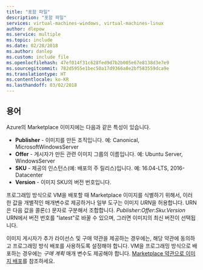 ```yaml
---
title: "포함 파일"
description: "포함 파일"
services: virtual-machines-windows, virtual-machines-linux
author: dlepow
ms.service: multiple
ms.topic: include
ms.date: 02/28/2018
ms.author: danlep
ms.custom: include file
ms.openlocfilehash: 47ef014f31c628fed9d7b2b005e67e8138d3e7e9
ms.sourcegitcommit: 782d5955e1bec50a17d9366a8e2bf583559dca9e
ms.translationtype: HT
ms.contentlocale: ko-KR
ms.lasthandoff: 03/02/2018
---
```

## <a name="terminology"></a>용어

Azure의 Marketplace 이미지에는 다음과 같은 특성이 있습니다.

* **Publisher** - 이미지를 만든 조직입니다. 예: Canonical, MicrosoftWindowsServer
* **Offer** - 게시자가 만든 관련 이미지 그룹의 이름입니다. 예: Ubuntu Server, WindowsServer
* **SKU** - 제공의 인스턴스(예: 배포의 주 릴리스)입니다. 예: 16.04-LTS, 2016-Datacenter
* **Version** - 이미지 SKU의 버전 번호입니다. 

프로그래밍 방식으로 VM을 배포할 때 Marketplace 이미지를 식별하기 위해서, 이러한 값을 개별적인 매개변수로 제공하거나 일부 도구는 이미지 *URN*을 허용합니다. URN은 다음 값을 콜론(:) 문자로 구분해서 조합합니다. *Publisher*:*Offer*:*Sku*:*Version* URN에서 버전 번호를 "latest"로 바꿀 수 있으며, 그러면 이미지의 최신 버전이 선택됩니다. 

이미지 게시자가 추가 라이선스 및 구매 약관을 제공하는 경우에는, 해당 약관에 동의하고 프로그래밍 방식 배포를 사용하도록 설정해야 합니다. VM을 프로그래밍 방식으로 배포하는 경우에는 *구매 계획* 매개 변수도 제공해야 합니다. [Marketplace 약관으로 이미지 배포](#deploy-an-image-with-marketplace-terms)를 참조하세요.
